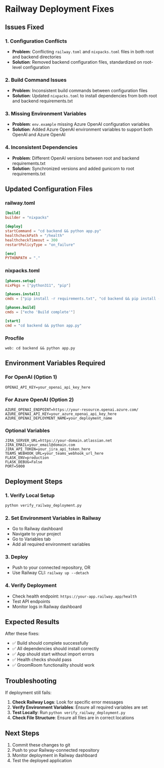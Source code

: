 # Railway Deployment Fixes

## Issues Fixed

### 1. Configuration Conflicts
- **Problem**: Conflicting `railway.toml` and `nixpacks.toml` files in both root and backend directories
- **Solution**: Removed backend configuration files, standardized on root-level configuration

### 2. Build Command Issues
- **Problem**: Inconsistent build commands between configuration files
- **Solution**: Updated `nixpacks.toml` to install dependencies from both root and backend requirements.txt

### 3. Missing Environment Variables
- **Problem**: `env.example` missing Azure OpenAI configuration variables
- **Solution**: Added Azure OpenAI environment variables to support both OpenAI and Azure OpenAI

### 4. Inconsistent Dependencies
- **Problem**: Different OpenAI versions between root and backend requirements.txt
- **Solution**: Synchronized versions and added gunicorn to root requirements.txt

## Updated Configuration Files

### railway.toml
```toml
[build]
builder = "nixpacks"

[deploy]
startCommand = "cd backend && python app.py"
healthcheckPath = "/health"
healthcheckTimeout = 300
restartPolicyType = "on_failure"

[env]
PYTHONPATH = "."
```

### nixpacks.toml
```toml
[phases.setup]
nixPkgs = ["python311", "pip"]

[phases.install]
cmds = ["pip install -r requirements.txt", "cd backend && pip install -r requirements.txt"]

[phases.build]
cmds = ["echo 'Build complete'"]

[start]
cmd = "cd backend && python app.py"
```

### Procfile
```
web: cd backend && python app.py
```

## Environment Variables Required

### For OpenAI (Option 1)
```env
OPENAI_API_KEY=your_openai_api_key_here
```

### For Azure OpenAI (Option 2)
```env
AZURE_OPENAI_ENDPOINT=https://your-resource.openai.azure.com/
AZURE_OPENAI_API_KEY=your_azure_openai_api_key_here
AZURE_OPENAI_DEPLOYMENT_NAME=your_deployment_name
```

### Optional Variables
```env
JIRA_SERVER_URL=https://your-domain.atlassian.net
JIRA_EMAIL=your_email@domain.com
JIRA_API_TOKEN=your_jira_api_token_here
TEAMS_WEBHOOK_URL=your_teams_webhook_url_here
FLASK_ENV=production
FLASK_DEBUG=False
PORT=5000
```

## Deployment Steps

### 1. Verify Local Setup
```bash
python verify_railway_deployment.py
```

### 2. Set Environment Variables in Railway
- Go to Railway dashboard
- Navigate to your project
- Go to Variables tab
- Add all required environment variables

### 3. Deploy
- Push to your connected repository, OR
- Use Railway CLI: `railway up --detach`

### 4. Verify Deployment
- Check health endpoint: `https://your-app.railway.app/health`
- Test API endpoints
- Monitor logs in Railway dashboard

## Expected Results

After these fixes:
- ✅ Build should complete successfully
- ✅ All dependencies should install correctly
- ✅ App should start without import errors
- ✅ Health checks should pass
- ✅ GroomRoom functionality should work

## Troubleshooting

If deployment still fails:

1. **Check Railway Logs**: Look for specific error messages
2. **Verify Environment Variables**: Ensure all required variables are set
3. **Test Locally**: Run `python verify_railway_deployment.py`
4. **Check File Structure**: Ensure all files are in correct locations

## Next Steps

1. Commit these changes to git
2. Push to your Railway-connected repository
3. Monitor deployment in Railway dashboard
4. Test the deployed application
